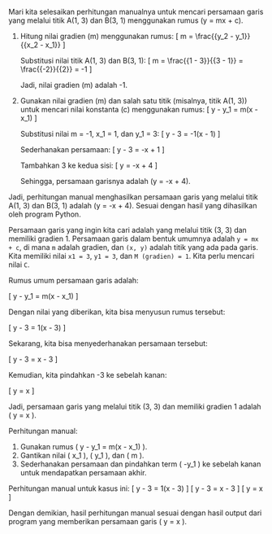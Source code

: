 Mari kita selesaikan perhitungan manualnya untuk mencari persamaan garis yang melalui titik A(1, 3) dan B(3, 1) menggunakan rumus \(y = mx + c\).

1. Hitung nilai gradien (m) menggunakan rumus:
   \[ m = \frac{{y_2 - y_1}}{{x_2 - x_1}} \]

   Substitusi nilai titik A(1, 3) dan B(3, 1):
   \[ m = \frac{{1 - 3}}{{3 - 1}} = \frac{{-2}}{{2}} = -1 \]

   Jadi, nilai gradien (m) adalah -1.

2. Gunakan nilai gradien (m) dan salah satu titik (misalnya, titik A(1, 3)) untuk mencari nilai konstanta (c) menggunakan rumus:
   \[ y - y_1 = m(x - x_1) \]

   Substitusi nilai m = -1, x_1 = 1, dan y_1 = 3:
   \[ y - 3 = -1(x - 1) \]

   Sederhanakan persamaan:
   \[ y - 3 = -x + 1 \]

   Tambahkan 3 ke kedua sisi:
   \[ y = -x + 4 \]

   Sehingga, persamaan garisnya adalah \(y = -x + 4\).

Jadi, perhitungan manual menghasilkan persamaan garis yang melalui titik A(1, 3) dan B(3, 1) adalah \(y = -x + 4\). Sesuai dengan hasil yang dihasilkan oleh program Python.

Persamaan garis yang ingin kita cari adalah yang melalui titik (3, 3) dan memiliki gradien 1. Persamaan garis dalam bentuk umumnya adalah `y = mx + c`, di mana `m` adalah gradien, dan `(x, y)` adalah titik yang ada pada garis. Kita memiliki nilai `x1 = 3`, `y1 = 3`, dan `M (gradien) = 1`. Kita perlu mencari nilai `C`.

Rumus umum persamaan garis adalah:

\[ y - y_1 = m(x - x_1) \]

Dengan nilai yang diberikan, kita bisa menyusun rumus tersebut:

\[ y - 3 = 1(x - 3) \]

Sekarang, kita bisa menyederhanakan persamaan tersebut:

\[ y - 3 = x - 3 \]

Kemudian, kita pindahkan -3 ke sebelah kanan:

\[ y = x \]

Jadi, persamaan garis yang melalui titik (3, 3) dan memiliki gradien 1 adalah \( y = x \).

Perhitungan manual:
1. Gunakan rumus \( y - y_1 = m(x - x_1) \).
2. Gantikan nilai \( x_1 \), \( y_1 \), dan \( m \).
3. Sederhanakan persamaan dan pindahkan term \( -y_1 \) ke sebelah kanan untuk mendapatkan persamaan akhir.

Perhitungan manual untuk kasus ini:
\[ y - 3 = 1(x - 3) \]
\[ y - 3 = x - 3 \]
\[ y = x \]

Dengan demikian, hasil perhitungan manual sesuai dengan hasil output dari program yang memberikan persamaan garis \( y = x \).